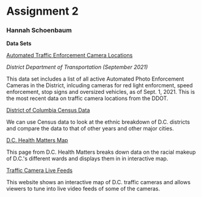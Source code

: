 # Assignment 2

### Hannah Schoenbaum

**Data Sets**

[Automated Traffic Enforcement Camera Locations](https://ddot.dc.gov/sites/default/files/dc/sites/ddot/publication/attachments/ATEB%20active%20locations%2009.01.2021%5B17%5D.pdf)

*District Department of Transportation (September 2021)*

This data set includes a list of all active Automated Photo Enforcement Cameras in the District, inlcuding cameras for red light enforcment, speed enforcement, stop signs and oversized vehicles, as of Sept. 1, 2021. This is the most recent data on traffic camera locations from the DDOT.

[District of Columbia Census Data](https://www.census.gov/quickfacts/DC)

We can use Census data to look at the ethnic breakdown of D.C. districts and compare the data to that of other years and other major cities.

[D.C. Health Matters Map](https://www.dchealthmatters.org/demographicdata/index/view?id=1502&localeTypeId=27)

This page from D.C. Health Matters breaks down data on the racial makeup of D.C.'s different wards and displays them in in interactive map.

[Traffic Camera Live Feeds](https://www.dctrafficinfo.org)

This website shows an interactive map of D.C. traffic cameras and allows viewers to tune into live video feeds of some of the cameras.
